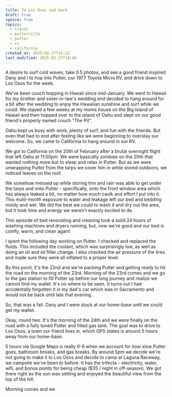 ```yaml
---
title: To Los Osos and back
draft: true
ignore: true
topics:
  - travel
  - putterville
  - putter
  - rv
  - california
created_at: 2025-02-27T19:22
last_modified: 2025-02-27T19:46
---
```


A desire to surf cold waves, take 0.5 photos, and see a good friend inspired Dany and I to hop into Putter, our 1977 Toyota Micro RV, and drive down to Los Osos for the week.

We've been couch hopping in Hawaii since mid-January. We went to Hawaii for my brother and sister-in-law's wedding and decided to hang around for a bit after the wedding to enjoy the Hawaiian sunshine and surf while we could. We stayed a few weeks at my moms house on the Big Island of Hawaii and then hopped over to the island of Oahu and slept on our good friend's properly named couch "The Pit".

Oahu kept us busy with work, plenty of surf, and fun with the friends. But even that had to end after feeling like we were beginning to overstay our welcome. So, we came to California to hang around in our RV.

We got to California on the 20th of February after a brutal overnight flight that left Oahu at 11:50pm. We were basically zombies on the 20th that wanted nothing more but to sleep and relax in Putter. But as we were unwrapping Putter from the tarps we cover him in while stored outdoors, we noticed leaves on the roof.

We somehow messed up while storing him and rain was able to get under the tarps and onto Putter - specifically, onto the front window area which has always leaked a bit, no matter how much caulk and effort I put into it. This multi-month exposure to water and leakage left our bed and bedding moldy and wet. We did the best we could to wash it and dry out the area, but it took time and energy we weren't exactly excited to do.

This episode of bed renovating and cleaning took a solid 24 hours of washing machines and dryers running, but, now we're good and our bed is comfy, warm, and clean again!

I spent the following day working on Putter. I checked and replaced the fluids. This included the coolant, which was surprisingly low, as well as doing an oil and oil filter change. I also checked the air pressure of the tires and made sure they were all inflated to a proper level.

By this point, it's the 22nd and we're packing Putter and getting ready to hit the road on the morning of the 23rd. Morning of the 23rd comes and we go to the gas station to fill Putter up before our long journey and realize we cannot find my wallet. It's no where to be seen. It turns out I had accidentally forgotten it in my dad's car which was in Sacramento and would not be back until late that evening.

So, that was a fail. Dany and I were stuck at our home-base until we could get my wallet. 

Okay, round two. It's the morning of the 24th and we were finally on the road with a fully tuned Putter and filled gas tank. The goal was to drive to Los Osos, a town our friend lives in, which GPS states is around 5 hours away from our home-base.

5 hours via Google Maps is really 6-8 when we account for how slow Putter goes, bathroom breaks, and gas breaks. By around 5pm we decide we're not going to make it to Los Osos and decide to camp at Laguna Raceway, we campsite we've been to before. It has the trifecta - electricity, water, wifi, and bonus points for being cheap ($35 / night in off-season). We got there right as the sun was setting and enjoyed the beautiful view from the top of the hill.

Morning comes and we 
